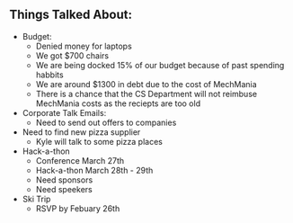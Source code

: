 <h2>Things Talked About:</h2>

<ul>
<li>Budget:

<ul>
<li>Denied money for laptops </li>
<li>We got $700 chairs</li>
<li>We are being docked 15% of our budget because of past spending habbits</li>
<li>We are around $1300 in debt due to the cost of MechMania</li>
<li>There is a chance that the CS Department will not reimbuse MechMania costs as the reciepts are too old</li>
</ul></li>
<li>Corporate Talk Emails:

<ul>
<li>Need to send out offers to companies</li>
</ul></li>
<li>Need to find new pizza supplier

<ul>
<li>Kyle will talk to some pizza places</li>
</ul></li>
<li>Hack-a-thon 

<ul>
<li>Conference March 27th</li>
<li>Hack-a-thon March 28th - 29th</li>
<li>Need sponsors</li>
<li>Need speekers</li>
</ul></li>
<li>Ski Trip

<ul>
<li>RSVP by Febuary 26th</li>
</ul></li>
</ul>